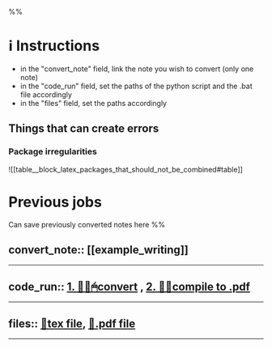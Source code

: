 

%%
# ℹ Instructions
- in the "convert_note" field, link the note you wish to convert (only one note)
- in the "code_run" field, set the paths of the python script and the .bat file accordingly
- in the "files" field, set the paths accordingly

## Things that can create errors
### Package irregularities

![[table__block_latex_packages_that_should_not_be_combined#table]]


# Previous jobs
Can save previously converted notes here
%%

convert_note:: [[example_writing]]
--

---

code_run:: [1. 👨‍💻🖱convert](<file:///C:\Users\dvrch\Desktop\Memoire 2024\Straightforward-Obsidian2Latex\Straightforward-Obsidian2Latex-DV\converter.py>) , [2. 👨‍💻compile to .pdf](<file:///c:\Users\dvrch\Desktop\Memoire 2024\Straightforward-Obsidian2Latex\Straightforward-Obsidian2Latex-DV\compile_and_open.sh>)
--


---


files:: [📁tex file](<file:///C:\Users\dvrch\Desktop\Memoire 2024\Straightforward-Obsidian2Latex\Straightforward-Obsidian2Latex-DV\example_vault\✍Writing\example_writing.tex>), [📁.pdf file](<file:///C:\Users\dvrch\Desktop\Memoire 2024\Straightforward-Obsidian2Latex\Straightforward-Obsidian2Latex-DV\example_vault\✍Writing\example_writing.pdf>) 
-- 

---